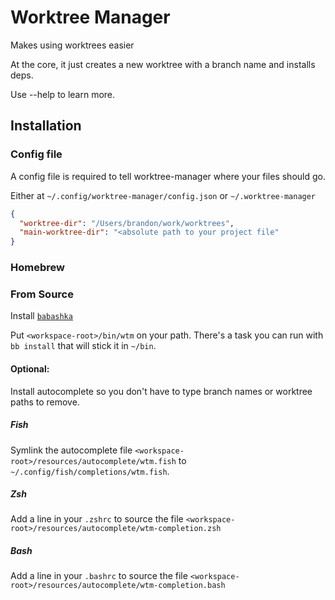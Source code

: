 # Worktree Manager

Makes using worktrees easier

At the core, it just creates a new worktree with a branch name and installs deps.

Use --help to learn more.

## Installation

### Config file
A config file is required to tell worktree-manager where your files should go.

Either at `~/.config/worktree-manager/config.json`  or `~/.worktree-manager`

``` json
{
  "worktree-dir": "/Users/brandon/work/worktrees",
  "main-worktree-dir": "<absolute path to your project file"
}
```

### Homebrew

### From Source

Install [`babashka`](https://github.com/babashka/babashka)

Put `<workspace-root>/bin/wtm` on your path. There's a task you can run with `bb
install` that will stick it in `~/bin`.

#### Optional:

Install autocomplete so you don't have to type branch names or worktree paths to remove.

##### Fish
Symlink the autocomplete file `<workspace-root>/resources/autocomplete/wtm.fish` to `~/.config/fish/completions/wtm.fish`.

##### Zsh
Add a line in your `.zshrc` to source the file `<workspace-root>/resources/autocomplete/wtm-completion.zsh` 

##### Bash
Add a line in your `.bashrc` to source the file `<workspace-root>/resources/autocomplete/wtm-completion.bash`
